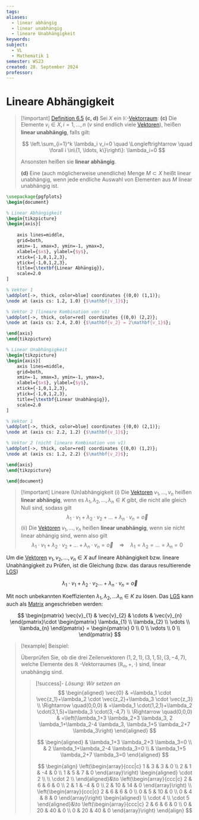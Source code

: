 ```yaml
---
tags: 
aliases:
  - linear abhängig
  - linear unabhängig
  - lineare Unabhängigkeit
keywords: 
subject:
  - VL
  - Mathematik 1
semester: WS23
created: 28. September 2024
professor:
---
```

 

# Lineare Abhängigkeit

> [!important] [Definition 6.5](Koordinatenmatrix.md) **(c, d)** Sei $X$ ein $\mathbb{K}$-[Vektorraum](Vektorraum.md):
> **(c)** Die Elemente $v_i \in X, i=1, \ldots, n$ ($v$ sind endlich viele [Vektoren](Vektor.md)), heißen **linear unabhängig**, falls gilt:
> 
> $$
> \left.\sum_{i=1}^k \lambda_i v_i=0 \quad \Longleftrightarrow \quad \forall i \in\{1, \ldots, k\}\right\}: \lambda_i=0
> $$
> 
> 
> Ansonsten heißen sie **linear abhängig**.
> 
> **(d)** Eine (auch möglicherweise unendliche) Menge $M \subset X$ heißt linear unabhängig, wenn jede endliche Auswahl von Elementen aus $M$ linear unabhängig ist.

```tikz
\usepackage{pgfplots}
\begin{document}

% Linear Abhängigkeit
\begin{tikzpicture}
\begin{axis}[
    
    axis lines=middle, 
    grid=both,
    xmin=-1, xmax=3, ymin=-1, ymax=3,
    xlabel={$x$}, ylabel={$y$},
    xtick={-1,0,1,2,3},
    ytick={-1,0,1,2,3},
    title={\textbf{Linear Abhängig}},
    scale=2.0
]

% Vektor 1
\addplot[->, thick, color=blue] coordinates {(0,0) (1,1)};
\node at (axis cs: 1.2, 1.0) {$\mathbf{v_1}$};

% Vektor 2 (lineare Kombination von v1)
\addplot[->, thick, color=red] coordinates {(0,0) (2,2)};
\node at (axis cs: 2.4, 2.0) {$\mathbf{v_2} = 2\mathbf{v_1}$};

\end{axis}
\end{tikzpicture}

% Linear Unabhängigkeit
\begin{tikzpicture}
\begin{axis}[
    axis lines=middle, 
    grid=both,
    xmin=-1, xmax=3, ymin=-1, ymax=3,
    xlabel={$x$}, ylabel={$y$},
    xtick={-1,0,1,2,3},
    ytick={-1,0,1,2,3},
    title={\textbf{Linear Unabhängig}},
    scale=2.0
]

% Vektor 1
\addplot[->, thick, color=blue] coordinates {(0,0) (2,1)};
\node at (axis cs: 2.2, 1.2) {$\mathbf{v_1}$};

% Vektor 2 (nicht lineare Kombination von v1)
\addplot[->, thick, color=red] coordinates {(0,0) (1,2)};
\node at (axis cs: 1.2, 2.2) {$\mathbf{v_2}$};

\end{axis}
\end{tikzpicture}

\end{document}
```

> [!important] Lineare (Un)abhängigkeit
> (i) Die [Vektoren](Vektor.md) $v_{1}, \ldots, v_{n}$ heißen **linear abhängig**, wenn es $\lambda_1, \lambda_{2}, \ldots, \lambda_{n} \in K$ gibt, die nicht alle gleich Null sind, sodass gilt
> $$
\lambda_{1} \cdot v_{1}+\lambda_{2} \cdot v_{2}+\ldots+\lambda_{n} \cdot v_{n}=\vec{o}
> $$
> (ii) Die [Vektoren](Vektor.md) $v_1, \ldots, v_n$ heißen **linear unabhängig**, wenn sie nicht linear abhängig sind, wenn also gilt
> $$
\lambda_{1} \cdot v_{1}+\lambda_{2} \cdot v_{2}+\ldots+\lambda_{n} \cdot v_{n}=\vec{o} \quad \Rightarrow \quad \lambda_{1}=\lambda_{2}=\ldots=\lambda_{n}=0
> $$

Um die [Vektoren](Vektor.md) $v_{1},v_{2},\dots,v_{n}\in X$ auf lineare Abhängigkeit bzw. lineare Unabhängigkeit zu Prüfen, ist die Gleichung (bzw. das daraus resultierende [LGS](Lineare%20Gleichungssysteme.md))

$$
\lambda_{1}\cdot v_{1}+\lambda_{2}\cdot v_{2}\dots+\lambda_{n}\cdot v_{n}= \vec{o}
$$

Mit noch unbekannten Koeffizienten $\lambda_{1},\lambda_{2},\dots\lambda_{n}\in K$ zu lösen.
Das [LGS](Lineare%20Gleichungssysteme.md) kann auch als [Matrix](Matrix.md) angeschrieben werden:

$$
\begin{pmatrix}
\vec{v}_{1} & \vec{v}_{2} & \cdots  & \vec{v}_{n}
\end{pmatrix}\cdot \begin{pmatrix}
\lambda_{1} \\ \lambda_{2} \\ \vdots \\ \lambda_{n}
\end{pmatrix} = \begin{pmatrix}
0 \\ 0 \\ \vdots \\ 0 \\
\end{pmatrix}
$$

> [!example] Beispiel:
>
> Überprüfen Sie, ob die drei Zeilenvektoren $(1,2,1),(3,1,5),(3,-4,7)$, welche Elemente des $\mathbb{R}$ -Vektorraumes $\left(\mathbb{R}_n,+, \cdot\right)$ sind, linear unabhängig sind.
> 
> > [!success]- *Lösung: Wir setzen an*
> > $$
\begin{aligned}
\vec{0} & =\lambda_1 \cdot \vec{z_1}+\lambda_2 \cdot \vec{z_2}+\lambda_3 \cdot \vec{z_3} \\
\Rightarrow \quad(0,0,0) & =\lambda_1 \cdot(1,2,1)+\lambda_2 \cdot(3,1,5)+\lambda_3 \cdot(3,-4,7) \\
\Rightarrow \quad(0,0,0) & =\left(\lambda_1+3 \lambda_2+3 \lambda_3, 2 \lambda_1+\lambda_2-4 \lambda_3, \lambda_1+5 \lambda_2+7 \lambda_3\right)
\end{aligned}
> > $$
> >
> > $$
\begin{aligned}
& \lambda_1+3 \lambda_2+3 \lambda_3=0 \\
& 2 \lambda_1+\lambda_2-4 \lambda_3=0 \\
& \lambda_1+5 \lambda_2+7 \lambda_3=0
\end{aligned}
> >$$
> >
> > $$
\begin{align}
\left(\begin{array}{ccc|c}
1 & 3 & 3 & 0 \\
2 & 1 & -4 & 0 \\
1 & 5 & 7 & 0
\end{array}\right)
\begin{aligned}
\cdot 2 \\ \\ \cdot 2 \\
\end{aligned}&\to
\left(\begin{array}{ccc|c}
2 & 6 & 6 & 0 \\
2 & 1 & -4 & 0 \\
2 & 10 & 14 & 0
\end{array}\right)
\\
\left(\begin{array}{ccc|c}
2 & 6 & 6 & 0 \\
0 & 5 & 10 & 0 \\
0 & 4 & 8 & 0
\end{array}\right)
\begin{aligned}
\\ \cdot 4 \\ \cdot 5
\end{aligned}&\to
\left(\begin{array}{ccc|c}
2 & 6 & 6 & 0 \\
0 & 20 & 40 & 0 \\
0 & 20 & 40 & 0
\end{array}\right)
\end{align}
> > $$
